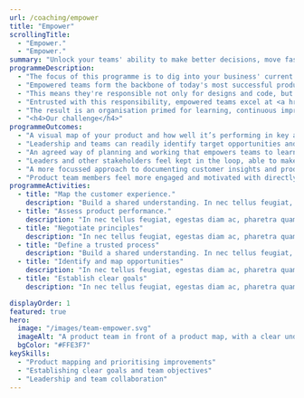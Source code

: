 ```yaml
---
url: /coaching/empower
title: "Empower"
scrollingTitle:
  - "Empower."
  - "Empower."
summary: "Unlock your teams' ability to make better decisions, move faster and ship more value to customers sooner."
programmeDescription:
  - "The focus of this programme is to dig into your business' current challenges and lay the foundation for empowered, high-performing teams."
  - "Empowered teams form the backbone of today's most successful product organisations. Unlike most teams, empowered teams aren't simply handed an ever-lengthening list of unproven features to estimate and build, sprint after sprint. Instead, they're more like special forces units or competitive sports teams. They're given a strategic objective to achieve and the autonomy to pursue it, by making fast, informed decisions based on real-time learning."
  - "This means they're responsible not only for designs and code, but results too. <em>And this changes everything</em>."
  - "Entrusted with this responsibility, empowered teams excel at <a href='../discover'>discovery</a>, to uncover genuine opportunities and customer needs. They experiment rapidly, to refine solutions, minimise risks and maximise results. And they collaborate closely with the wider business, taking onboard feedback to improve their own thinking, and feeding back insights to improve others'. With each cycle, their understanding of customers and what it takes to succeed improves. As does the wider organisation's."
  - "The result is an organisation primed for learning, continuous improvement, speed and innovation. And it's this that leads to better products, built faster, with less waste and greater business success."
  - "<h4>Our challenge</h4>"
programmeOutcomes:
  - "A visual map of your product and how well it’s performing in key areas, to better support strategic conversations between teams and stakeholders"
  - "Leadership and teams can readily identify target opportunities and outcomes that will bring real business value, rather than simply outputs to be delivered."
  - "An agreed way of planning and working that empowers teams to learn and work as they see fit to deliver on negotiated outcomes."
  - "Leaders and other stakeholders feel kept in the loop, able to make decisions, without resorting to dictating to teams."
  - "A more focussed approach to documenting customer insights and product improvement ideas, to fuel better discovery, and build a long-term competitive advantage."
  - "Product team members feel more engaged and motivated with directly impact their daily work and customers' lives."
programmeActivities:
  - title: "Map the customer experience."
    description: "Build a shared understanding. In nec tellus feugiat, egestas diam ac, pharetra quam. Nam vel libero id massa pulvinar aliquet. Phasellus sit amet tortor enim. Quisque vel scelerisque ipsum, sed dapibus sapien. Nullam et velit sed ante faucibus ultricies."
  - title: "Assess product performance."
    description: "In nec tellus feugiat, egestas diam ac, pharetra quam. Nam vel libero id massa pulvinar aliquet. Phasellus sit amet tortor enim. Quisque vel scelerisque ipsum, sed dapibus sapien. Nullam et velit sed ante faucibus ultricies."
  - title: "Negotiate principles"
    description: "In nec tellus feugiat, egestas diam ac, pharetra quam. Nam vel libero id massa pulvinar aliquet. Phasellus sit amet tortor enim. Quisque vel scelerisque ipsum, sed dapibus sapien. Nullam et velit sed ante faucibus ultricies."
  - title: "Define a trusted process"
    description: "Build a shared understanding. In nec tellus feugiat, egestas diam ac, pharetra quam. Nam vel libero id massa pulvinar aliquet. Phasellus sit amet tortor enim. Quisque vel scelerisque ipsum, sed dapibus sapien. Nullam et velit sed ante faucibus ultricies."
  - title: "Identify and map opportunities"
    description: "In nec tellus feugiat, egestas diam ac, pharetra quam. Nam vel libero id massa pulvinar aliquet. Phasellus sit amet tortor enim. Quisque vel scelerisque ipsum, sed dapibus sapien. Nullam et velit sed ante faucibus ultricies."
  - title: "Establish clear goals"
    description: "In nec tellus feugiat, egestas diam ac, pharetra quam. Nam vel libero id massa pulvinar aliquet. Phasellus sit amet tortor enim. Quisque vel scelerisque ipsum, sed dapibus sapien. Nullam et velit sed ante faucibus ultricies."

displayOrder: 1
featured: true
hero:
  image: "/images/team-empower.svg"
  imageAlt: "A product team in front of a product map, with a clear understanding of their role and objectives"
  bgColor: "#FFE3F7"
keySkills:
  - "Product mapping and prioritising improvements"
  - "Establishing clear goals and team objectives"
  - "Leadership and team collaboration"
---
```

